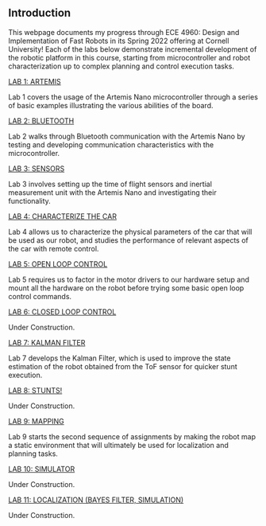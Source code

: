 <head>
		<title>ECE 4960 - Fast Robots, Aparajito Saha</title>
		<link rel="shortcut icon" type="image/png" href="./images/fastrobot.png">
        	<link rel="icon" type="image/png" href="./images/fastrobot.png">
</head>

## Introduction
This webpage documents my progress through ECE 4960: Design and Implementation of Fast Robots in its Spring 2022 offering at Cornell University! Each of the labs below demonstrate incremental development of the robotic platform in this course, starting from microcontroller and robot characterization up to complex planning and control execution tasks.

[LAB 1: ARTEMIS](./lab1.html)

Lab 1 covers the usage of the Artemis Nano microcontroller through a series of basic examples illustrating the various abilities of the board.

[LAB 2: BLUETOOTH](./lab2.html)

Lab 2 walks through Bluetooth communication with the Artemis Nano by testing and developing communication characteristics with the microcontroller.

[LAB 3: SENSORS](./lab3.html)

Lab 3 involves setting up the time of flight sensors and inertial measurement unit with the Artemis Nano and investigating their functionality.

[LAB 4: CHARACTERIZE THE CAR](./lab4.html)

Lab 4 allows us to characterize the physical parameters of the car that will be used as our robot, and studies the performance of relevant aspects of the car with remote control.


[LAB 5: OPEN LOOP CONTROL](./lab5.html)

Lab 5 requires us to factor in the motor drivers to our hardware setup and mount all the hardware on the robot before trying some basic open loop control commands.

[LAB 6: CLOSED LOOP CONTROL](./lab6.html)

Under Construction.

[LAB 7: KALMAN FILTER](./lab7.html)

Lab 7 develops the Kalman Filter, which is used to improve the state estimation of the robot obtained from the ToF sensor for quicker stunt execution.

[LAB 8: STUNTS!](./lab8.html)

Under Construction.

[LAB 9: MAPPING](./lab9.html)

Lab 9 starts the second sequence of assignments by making the robot map a static environment that will ultimately be used for localization and planning tasks.

[LAB 10: SIMULATOR](./lab10.html)

Under Construction.

[LAB 11: LOCALIZATION (BAYES FILTER, SIMULATION)](./lab11.html)

Under Construction.
